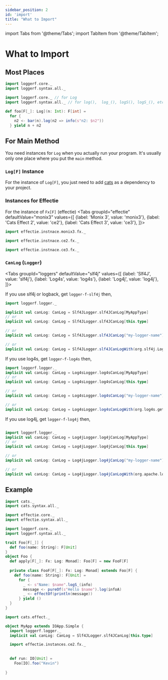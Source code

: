 ```yaml
---
sidebar_position: 2
id: 'import'
title: "What to Import"
---
```

import Tabs from '@theme/Tabs';
import TabItem from '@theme/TabItem';

# What to Import

## Most Places
```scala
import loggerf.core._
import loggerf.syntax.all._
```

```scala
import loggerf.core._ // for Log
import loggerf.syntax.all._ // for log(),  log_(), logS(), logS_(), etc.

def foo[F[_]: Log](n: Int): F[int] =
  for {
    n2 <- bar(n).log(n2 => info(s"n2: $n2"))
  } yield n + n2
```

## For Main Method
You need instances for `Log` when you actually run your program.
It's usually only one place where you put the `main` method.

### `Log[F]` Instance

For the instance of `Log[F]`, you just need to add [cats](https://typelevel.org/cats/) as a dependency to your project.

### Instances for Effectie

For the instance of `Fx[F]` (effectie)
<Tabs
  groupId="effectie"
  defaultValue="monix3"
  values={[
  {label: 'Monix 3', value: 'monix3'},
  {label: 'Cats Effect 2', value: 'ce2'},
  {label: 'Cats Effect 3', value: 'ce3'},
  ]}>
  <TabItem value="monix3">

```scala
import effectie.instnace.monix3.fx._
```

  </TabItem>

  <TabItem value="ce2">

```scala
import effectie.instnace.ce2.fx._
```

  </TabItem>

  <TabItem value="ce3">

```scala
import effectie.instnace.ce3.fx._
```

  </TabItem>
</Tabs>

### `CanLog` (`Logger`)

<Tabs
  groupId="loggers"
  defaultValue="slf4j"
  values={[
  {label: 'Slf4J', value: 'slf4j'},
  {label: 'Log4s', value: 'log4s'},
  {label: 'Log4j', value: 'log4j'},
  ]}>
  <TabItem value="slf4j">

If you use slf4j or logback, get `logger-f-slf4j` then,
```scala
import loggerf.logger._

implicit val canLog: CanLog = Slf4JLogger.slf4JCanLog[MyAppType]
// or
implicit val canLog: CanLog = Slf4JLogger.slf4JCanLog[this.type]

// or
implicit val canLog: CanLog = Slf4JLogger.slf4JCanLog("my-logger-name")

// or
implicit val canLog: CanLog = Slf4JLogger.slf4JCanLogWith(org.slf4j.LoggerFactory.getLogger(getClass))
```

  </TabItem>

  <TabItem value="log4s">

If you use log4s, get `logger-f-log4s` then,
```scala
import loggerf.logger._
implicit val canLog: CanLog = Log4sLogger.log4sCanLog[MyAppType]
// or
implicit val canLog: CanLog = Log4sLogger.log4sCanLog[this.type]

// or
implicit val canLog: CanLog = Log4sLogger.log4sCanLog("my-logger-name")

// or
implicit val canLog: CanLog = Log4sLogger.log4sCanLogWith(org.log4s.getLogger)
```
  </TabItem>

  <TabItem value="log4j">

If you use log4j, get `logger-f-log4j` then,
```scala

import loggerf.logger._
implicit val canLog: CanLog = Log4jLogger.log4jCanLog[MyAppType]
// or
implicit val canLog: CanLog = Log4jLogger.log4jCanLog[this.type]

// or
implicit val canLog: CanLog = Log4jLogger.log4jCanLog("my-logger-name")

// or
implicit val canLog: CanLog = Log4jLogger.log4jCanLogWith(org.apache.logging.log4j.LogManager.getLogger(getClass)) 
```

  </TabItem>
</Tabs>

## Example

```scala mdoc:reset-object
import cats._
import cats.syntax.all._

import effectie.core._
import effectie.syntax.all._

import loggerf.core._
import loggerf.syntax.all._

trait Foo[F[_]] {
  def foo(name: String): F[Unit]
}
object Foo {
  def apply[F[_]: Fx: Log: Monad]: Foo[F] = new FooF[F]
  
  private class FooF[F[_]: Fx: Log: Monad] extends Foo[F] {
    def foo(name: String): F[Unit] =
      for {
        _ <- s"Name: $name".logS_(info)
        message <- pureOf(s"Hello $name").log(infoA)
        _ <- effectOf(println(message))
      } yield ()
  }
}
```
```scala mdoc:compile-only
import cats.effect._

object MyApp extends IOApp.Simple {
  import loggerf.logger._ 
  implicit val canLog: CanLog = Slf4JLogger.slf4JCanLog[this.type]

  import effectie.instances.ce2.fx._
  
  
  def run: IO[Unit] =
    Foo[IO].foo("Kevin")
    
}
```
